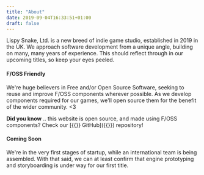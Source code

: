 ```yaml
---
title: "About"
date: 2019-09-04T16:33:51+01:00
draft: false
---
```


Lispy Snake, Ltd. is a new breed of indie game studio, established in 2019 in the UK.
We approach software development from a unique angle, building on many, many years of experience.
This should reflect through in our upcoming titles, so keep your eyes peeled.


#### F/OSS Friendly

We're huge believers in Free and/or Open Source Software, seeking to reuse and improve F/OSS components
wherever possible. As we develop components required for our games, we'll open source them for the benefit
of the wider community. <3

**Did you know** .. this website is open source, and made using F/OSS components? Check our [{{<fontawesome fab fa-github>}} GitHub]({{<param SocialGithub>}}) repository!

#### Coming Soon

We're in the very first stages of startup, while an international team is being assembled.
With that said, we can at least confirm that engine prototyping and storyboarding is under way for our first title.

